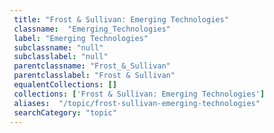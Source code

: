 ```yaml
--- 
 title: "Frost & Sullivan: Emerging Technologies" 
 classname:  "Emerging_Technologies" 
 label: "Emerging Technologies" 
 subclassname: "null" 
 subclasslabel: "null" 
 parentclassname: "Frost_&_Sullivan" 
 parentclasslabel: "Frost & Sullivan" 
 equalentCollections: [] 
 collections: ['Frost & Sullivan: Emerging Technologies']
 aliases:  "/topic/frost-sullivan-emerging-technologies"  
 searchCategory: "topic" 
---
```

